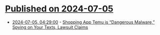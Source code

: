 # [Published on 2024-07-05](index.md)

* [2024-07-05, 04:29:00](https://soylentnews.org/article.pl?sid=24/07/04/0153219&from=rss) - [Shopping App Temu is “Dangerous Malware,” Spying on Your Texts, Lawsuit Claims](https://soylentnews.org/article.pl?sid=24/07/04/0153219&from=rss)
